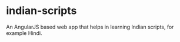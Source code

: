 # indian-scripts
An AngularJS based web app that helps in learning Indian scripts, for example Hindi.
